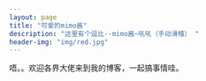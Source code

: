 ```yaml
---
layout: page
title: "可爱的mimo酱"
description: "这里有个逗比--mimo酱~吼吼（手动滑稽） "
header-img: "img/red.jpg"
---
```


唔。。欢迎各界大佬来到我的博客，一起搞事情哇。
